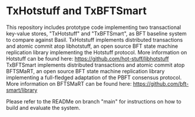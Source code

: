 
# TxHotstuff and TxBFTSmart

This repository includes prototype code implementing two transactional key-value stores, "TxHotstuff" and "TxBFTSmart", as BFT baseline system to compare against Basil. TxHotstuff implements distributed transactions and atomic commit atop libhotstuff, an open source BFT state machine replication library implementing the Hotstuff protocol. More information on Hotstuff can be found here: https://github.com/hot-stuff/libhotstuff
TxBFTSmart implements distributed transactions and atomic commit atop BFTSMaRT, an open source BFT state machine replication library implementing a full-fledged adaptation of the PBFT consensus protocol. More information on BFTSMaRT can be found here: https://github.com/bft-smart/library

Please refer to the READMe on branch "main" for instructions on how to build and evaluate the system.

